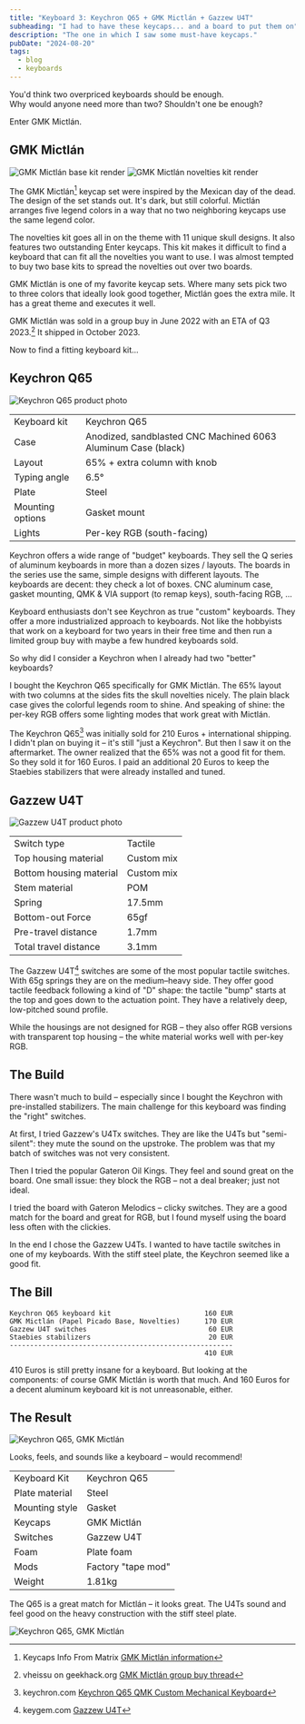 ```yaml
---
title: "Keyboard 3: Keychron Q65 + GMK Mictlán + Gazzew U4T"
subheading: "I had to have these keycaps... and a board to put them on"
description: "The one in which I saw some must-have keycaps."
pubDate: "2024-08-20"
tags:
  - blog
  - keyboards
---
```


You'd think two overpriced keyboards should be enough.  
Why would anyone need more than two? Shouldn't one be enough?

Enter GMK Mictlán.

## GMK Mictlán

![GMK Mictlán base kit render](./images/2024-08-20_mictlan_base.jpg)
![GMK Mictlán novelties kit render](./images/2024-08-20_mictlan_novelties.jpg)

The GMK Mictlán[^mictlan_matrixzj] keycap set were inspired by the Mexican day of the dead.
The design of the set stands out. It's dark, but still colorful.
Mictlán arranges five legend colors in a way that no two neighboring keycaps use the same legend color.

The novelties kit goes all in on the theme with 11 unique skull designs.
It also features two outstanding Enter keycaps.
This kit makes it difficult to find a keyboard that can fit all the novelties you want to use.
I was almost tempted to buy two base kits to spread the novelties out over two boards.

GMK Mictlán is one of my favorite keycap sets.
Where many sets pick two to three colors that ideally look good together, Mictlán goes the extra mile.
It has a great theme and executes it well.

GMK Mictlán was sold in a group buy in June 2022 with an ETA of Q3 2023.[^mictlan_geekhack]
It shipped in October 2023.

Now to find a fitting keyboard kit...

[^mictlan_matrixzj]: Keycaps Info From Matrix [GMK Mictlán information](https://matrixzj.github.io/docs/gmk-keycaps/Mictlan/)
[^mictlan_geekhack]: vheissu on geekhack.org [GMK Mictlán group buy thread](https://geekhack.org/index.php?topic=117389.0)

## Keychron Q65

![Keychron Q65 product photo](./images/2024-08-20_keychron_q65.jpg)

|  |  |
| ---- | ---- |
| Keyboard kit | Keychron Q65 |
| Case | Anodized, sandblasted CNC Machined 6063 Aluminum Case (black) |
| Layout | 65% + extra column with knob |
| Typing angle | 6.5° |
| Plate | Steel |
| Mounting options | Gasket mount |
| Lights | Per-key RGB (south-facing) |

Keychron offers a wide range of "budget" keyboards.
They sell the Q series of aluminum keyboards in more than a dozen sizes / layouts.
The boards in the series use the same, simple designs with different layouts.
The keyboards are decent: they check a lot of boxes.
CNC aluminum case, gasket mounting, QMK & VIA support (to remap keys), south-facing RGB, ...

Keyboard enthusiasts don't see Keychron as true "custom" keyboards.
They offer a more industrialized approach to keyboards.
Not like the hobbyists that work on a keyboard for two years in their free time and then run a limited group buy with maybe a few hundred keyboards sold.

So why did I consider a Keychron when I already had two "better" keyboards?

I bought the Keychron Q65 specifically for GMK Mictlán.
The 65% layout with two columns at the sides fits the skull novelties nicely.
The plain black case gives the colorful legends room to shine.
And speaking of shine: the per-key RGB offers some lighting modes that work great with Mictlán.

The Keychron Q65[^keychron_q65] was initially sold for 210 Euros + international shipping.
I didn't plan on buying it – it's still "just a Keychron".
But then I saw it on the aftermarket.
The owner realized that the 65% was not a good fit for them.
So they sold it for 160 Euros.
I paid an additional 20 Euros to keep the Staebies stabilizers that were already installed and tuned.

[^keychron_q65]: keychron.com [Keychron Q65 QMK Custom Mechanical Keyboard](https://www.keychron.com/products/keychron-q65-qmk-custom-mechanical-keyboard)

## Gazzew U4T

![Gazzew U4T product photo](./images/2024-08-20_gazzew_u4t.jpg)

|  |  |
| ---- | ---- |
| Switch type | Tactile |
| Top housing material | Custom mix |
| Bottom housing material | Custom mix |
| Stem material | POM |
| Spring | 17.5mm |
| Bottom-out Force | 65gf |
| Pre-travel distance | 1.7mm |
| Total travel distance | 3.1mm |

The Gazzew U4T[^gazzew_u4t] switches are some of the most popular tactile switches.
With 65g springs they are on the medium–heavy side.
They offer good tactile feedback following a kind of "D" shape:
the tactile "bump" starts at the top and goes down to the actuation point.
They have a relatively deep, low-pitched sound profile.

While the housings are not designed for RGB – they also offer RGB versions with transparent top housing – the white material works well with per-key RGB.

[^gazzew_u4t]: keygem.com [Gazzew U4T](https://keygem.com/products/gazzew-u4t-10pcs)

## The Build

There wasn't much to build – especially since I bought the Keychron with pre-installed stabilizers.
The main challenge for this keyboard was finding the "right" switches.

At first, I tried Gazzew's U4Tx switches.
They are like the U4Ts but "semi-silent": they mute the sound on the upstroke.
The problem was that my batch of switches was not very consistent.

Then I tried the popular Gateron Oil Kings.
They feel and sound great on the board.
One small issue: they block the RGB – not a deal breaker; just not ideal.

I tried the board with Gateron Melodics – clicky switches.
They are a good match for the board and great for RGB, but I found myself using the board less often with the clickies.

In the end I chose the Gazzew U4Ts.
I wanted to have tactile switches in one of my keyboards.
With the stiff steel plate, the Keychron seemed like a good fit.

## The Bill

```plain
Keychron Q65 keyboard kit                       160 EUR
GMK Mictlán (Papel Picado Base, Novelties)      170 EUR
Gazzew U4T switches                              60 EUR
Staebies stabilizers                             20 EUR
-------------------------------------------------------
                                                410 EUR
```

410 Euros is still pretty insane for a keyboard.
But looking at the components: of course GMK Mictlán is worth that much.
And 160 Euros for a decent aluminum keyboard kit is not unreasonable, either.

## The Result

![Keychron Q65, GMK Mictlán](./images/2024-08-20_q65_mictlan.jpg)

Looks, feels, and sounds like a keyboard – would recommend!

|  |  |
| ---- | ---- |
| Keyboard Kit   | Keychron Q65 |
| Plate material | Steel |
| Mounting style | Gasket |
| Keycaps | GMK Mictlán |
| Switches | Gazzew U4T |
| Foam | Plate foam |
| Mods | Factory "tape mod" |
| Weight | 1.81kg |

The Q65 is a great match for Mictlán – it looks great.
The U4Ts sound and feel good on the heavy construction with the stiff steel plate.

![Keychron Q65, GMK Mictlán](./images/2024-08-20_q65_mictlan_rgb.jpg)
